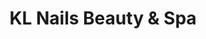---
title: "KL Nails Beauty & Spa"
url: /carrickmacross/kl-nails-beauty-and-spa/
shop: hairdresser
---